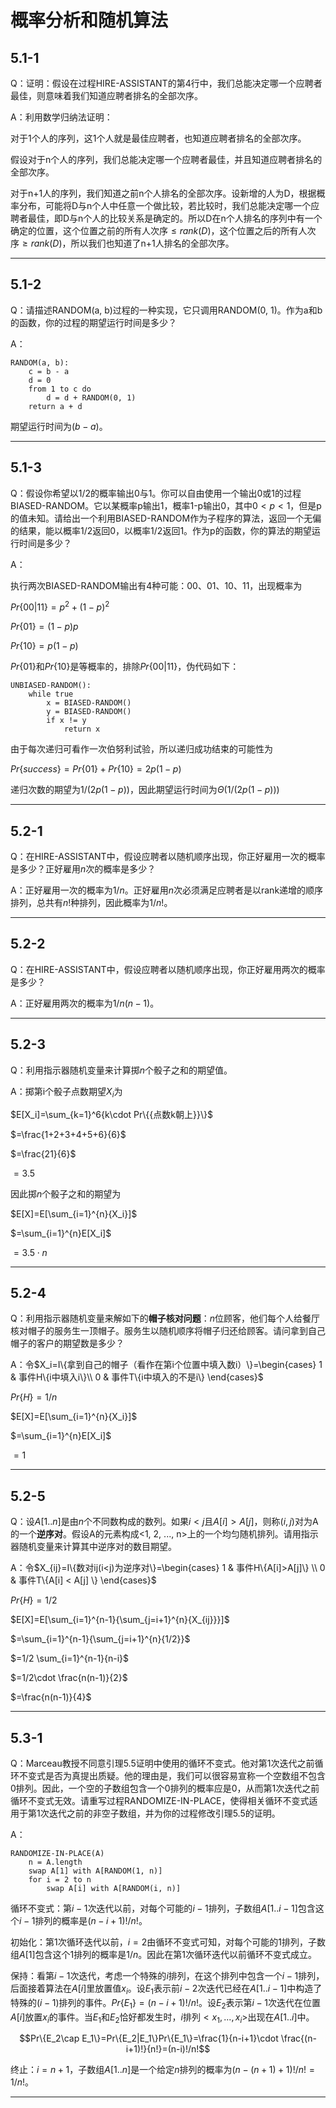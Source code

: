 # 概率分析和随机算法

## 5.1-1

Q：证明：假设在过程HIRE-ASSISTANT的第4行中，我们总能决定哪一个应聘者最佳，则意味着我们知道应聘者排名的全部次序。

A：利用数学归纳法证明：

对于1个人的序列，这1个人就是最佳应聘者，也知道应聘者排名的全部次序。

假设对于n个人的序列，我们总能决定哪一个应聘者最佳，并且知道应聘者排名的全部次序。

对于n+1人的序列，我们知道之前n个人排名的全部次序。设新增的人为D，根据概率分布，可能将D与n个人中任意一个做比较，若比较时，我们总能决定哪一个应聘者最佳，即D与n个人的比较关系是确定的。所以D在n个人排名的序列中有一个确定的位置，这个位置之前的所有人次序$\leq rank(D)$，这个位置之后的所有人次序$\geq rank(D)$，所以我们也知道了n+1人排名的全部次序。

--------------------------------------

## 5.1-2

Q：请描述RANDOM(a, b)过程的一种实现，它只调用RANDOM(0, 1)。作为a和b的函数，你的过程的期望运行时间是多少？

A：

```code
RANDOM(a, b):
    c = b - a
    d = 0
    from 1 to c do
        d = d + RANDOM(0, 1)
    return a + d
```

期望运行时间为$(b-a)$。

--------------------------------------

## 5.1-3

Q：假设你希望以1/2的概率输出0与1。你可以自由使用一个输出0或1的过程BIASED-RANDOM。它以某概率p输出1，概率1-p输出0，其中$0\lt p\lt 1$，但是p的值未知。请给出一个利用BIASED-RANDOM作为子程序的算法，返回一个无偏的结果，能以概率1/2返回0，以概率1/2返回1。作为p的函数，你的算法的期望运行时间是多少？

A：

执行两次BIASED-RANDOM输出有4种可能：00、01、10、11，出现概率为

$Pr\{00|11\}=p^2+(1-p)^2$

$Pr\{01\}=(1-p)p$

$Pr\{10\}=p(1-p)$

$Pr\{01\}$和$Pr\{10\}$是等概率的，排除$Pr\{00|11\}$，伪代码如下：

```code
UNBIASED-RANDOM():
    while true
        x = BIASED-RANDOM()
        y = BIASED-RANDOM()
        if x != y
            return x
```

由于每次递归可看作一次伯努利试验，所以递归成功结束的可能性为

$Pr\{success\}=Pr\{01\}+Pr\{10\}=2p(1-p)$

递归次数的期望为$1/(2p(1-p))$，因此期望运行时间为$\Theta(1/(2p(1-p)))$

--------------------------------------

## 5.2-1

Q：在HIRE-ASSISTANT中，假设应聘者以随机顺序出现，你正好雇用一次的概率是多少？正好雇用$n$次的概率是多少？

A：正好雇用一次的概率为$1/n$。正好雇用$n$次必须满足应聘者是以rank递增的顺序排列，总共有$n!$种排列，因此概率为$1/n!$。

--------------------------------------

## 5.2-2

Q：在HIRE-ASSISTANT中，假设应聘者以随机顺序出现，你正好雇用两次的概率是多少？

A：正好雇用两次的概率为$1/n(n-1)$。

--------------------------------------

## 5.2-3

Q：利用指示器随机变量来计算掷$n$个骰子之和的期望值。

A：掷第i个骰子点数期望$X_i$为

$E[X_i]=\sum_{k=1}^6{k\cdot Pr\{{点数k朝上}}\}$

$=\frac{1+2+3+4+5+6}{6}$

$=\frac{21}{6}$

$=3.5$

因此掷$n$个骰子之和的期望为

$E[X]=E[\sum_{i=1}^{n}{X_i}]$

$=\sum_{i=1}^{n}E[X_i]$

$=3.5\cdot n$

--------------------------------------

## 5.2-4

Q：利用指示器随机变量来解如下的**帽子核对问题**：$n$位顾客，他们每个人给餐厅核对帽子的服务生一顶帽子。服务生以随机顺序将帽子归还给顾客。请问拿到自己帽子的客户的期望数是多少？

A：令$X_i=I\{拿到自己的帽子（看作在第i个位置中填入数i）\}=\begin{cases}
1 & 事件H\{i中填入i\}\\
0 & 事件T\{i中填入的不是i\}
\end{cases}$

$Pr\{H\}=1/n$

$E[X]=E[\sum_{i=1}^{n}{X_i}]$

$=\sum_{i=1}^{n}E[X_i]$

$=1$

--------------------------------------

## 5.2-5

Q：设$A[1..n]$是由$n$个不同数构成的数列。如果$i<j$且$A[i]>A[j]$，则称$(i,j)$对为A的一个**逆序对**。假设A的元素构成<1, 2, ..., n>上的一个均匀随机排列。请用指示器随机变量来计算其中逆序对的数目期望。

A：令$X_{ij}=I\{数对ij(i<j)为逆序对\}=\begin{cases}
1 & 事件H\{A[i]>A[j]\} \\
0 & 事件T\{A[i] < A[j] \}
\end{cases}$

$Pr\{H\}=1/2$

$E[X]=E[\sum_{i=1}^{n-1}{\sum_{j=i+1}^{n}{X_{ij}}}]$

$=\sum_{i=1}^{n-1}{\sum_{j=i+1}^{n}{1/2}}$

$=1/2 \sum_{i=1}^{n-1}{n-i}$

$=1/2\cdot \frac{n(n-1)}{2}$

$=\frac{n(n-1)}{4}$

--------------------------------------

## 5.3-1

Q：Marceau教授不同意引理5.5证明中使用的循环不变式。他对第1次迭代之前循环不变式是否为真提出质疑。他的理由是，我们可以很容易宣称一个空数组不包含0排列。因此，一个空的子数组包含一个0排列的概率应是0，从而第1次迭代之前循环不变式无效。请重写过程RANDOMIZE-IN-PLACE，使得相关循环不变式适用于第1次迭代之前的非空子数组，并为你的过程修改引理5.5的证明。

A：
```code
RANDOMIZE-IN-PLACE(A)
    n = A.length
    swap A[1] with A[RANDOM(1, n)]
    for i = 2 to n
        swap A[i] with A[RANDOM(i, n)]
```

循环不变式：第$i-1$次迭代以前，对每个可能的$i-1$排列，子数组$A[1..i-1]$包含这个$i-1$排列的概率是$(n-i+1)!/n!$。

初始化：第1次循环迭代以前，$i=2$由循环不变式可知，对每个可能的1排列，子数组$A[1]$包含这个1排列的概率是$1/n$。因此在第1次循环迭代以前循环不变式成立。

保持：看第$i-1$次迭代，考虑一个特殊的$i$排列，在这个排列中包含一个$i-1$排列，后面接着算法在$A[i]$里放置值$x_i$。设$E_1$表示前$i-2$次迭代已经在$A[1..i-1]$中构造了特殊的$(i-1)$排列的事件。$Pr\{E_1\}=(n-i+1)!/n!$。设$E_2$表示第$i-1$次迭代在位置$A[i]$放置$x_i$的事件。当$E_1$和$E_2$恰好都发生时，$i$排列$<x_1, ..., x_i>$出现在$A[1..i]$中。

$$Pr\{E_2\cap E_1\}=Pr\{E_2|E_1\}Pr\{E_1\}=\frac{1}{n-i+1}\cdot \frac{(n-i+1)!}{n!}=(n-i)!/n!$$

终止：$i=n+1$，子数组$A[1..n]$是一个给定$n$排列的概率为$(n-(n+1)+1)!/n!=1/n!$。

--------------------------------------

